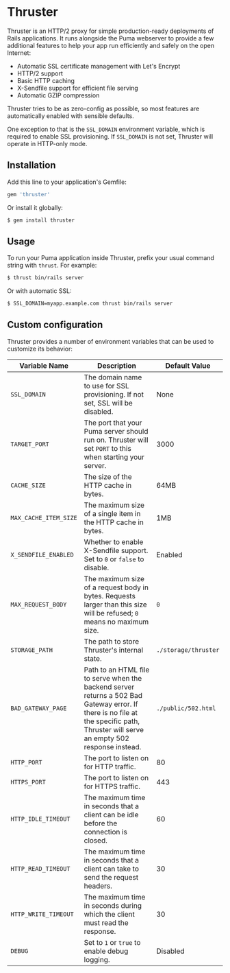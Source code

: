 # Thruster

Thruster is an HTTP/2 proxy for simple production-ready deployments of Rails
applications. It runs alongside the Puma webserver to provide a few additional
features to help your app run efficiently and safely on the open Internet:

- Automatic SSL certificate management with Let's Encrypt
- HTTP/2 support
- Basic HTTP caching
- X-Sendfile support for efficient file serving
- Automatic GZIP compression

Thruster tries to be as zero-config as possible, so most features are
automatically enabled with sensible defaults.

One exception to that is the `SSL_DOMAIN` environment variable, which is
required to enable SSL provisioning. If `SSL_DOMAIN` is not set, Thruster will
operate in HTTP-only mode.

## Installation

Add this line to your application's Gemfile:

```ruby
gem 'thruster'
```

Or install it globally:

```sh
$ gem install thruster
```

## Usage

To run your Puma application inside Thruster, prefix your usual command string
with `thrust`. For example:

```sh
$ thrust bin/rails server
```

Or with automatic SSL:

```sh
$ SSL_DOMAIN=myapp.example.com thrust bin/rails server
```

## Custom configuration

Thruster provides a number of environment variables that can be used to
customize its behavior:

| Variable Name         | Description                                                                     | Default Value |
|-----------------------|---------------------------------------------------------------------------------|---------------|
| `SSL_DOMAIN`          | The domain name to use for SSL provisioning. If not set, SSL will be disabled.  | None |
| `TARGET_PORT`         | The port that your Puma server should run on. Thruster will set `PORT` to this when starting your server. | 3000 |
| `CACHE_SIZE`          | The size of the HTTP cache in bytes.                                            | 64MB |
| `MAX_CACHE_ITEM_SIZE` | The maximum size of a single item in the HTTP cache in bytes.                   | 1MB |
| `X_SENDFILE_ENABLED`  | Whether to enable X-Sendfile support. Set to `0` or `false` to disable.         | Enabled |
| `MAX_REQUEST_BODY`    | The maximum size of a request body in bytes. Requests larger than this size will be refused; `0` means no maximum size. | `0` |
| `STORAGE_PATH`        | The path to store Thruster's internal state.                                    | `./storage/thruster` |
| `BAD_GATEWAY_PAGE`    | Path to an HTML file to serve when the backend server returns a 502 Bad Gateway error. If there is no file at the specific path, Thruster will serve an empty 502 response instead. | `./public/502.html` |
| `HTTP_PORT`           | The port to listen on for HTTP traffic.                                         | 80 |
| `HTTPS_PORT`          | The port to listen on for HTTPS traffic.                                        | 443 |
| `HTTP_IDLE_TIMEOUT`   | The maximum time in seconds that a client can be idle before the connection is closed. | 60 |
| `HTTP_READ_TIMEOUT`   | The maximum time in seconds that a client can take to send the request headers. | 30 |
| `HTTP_WRITE_TIMEOUT`  | The maximum time in seconds during which the client must read the response.     | 30 |
| `DEBUG`               | Set to `1` or `true` to enable debug logging.                                   | Disabled |
